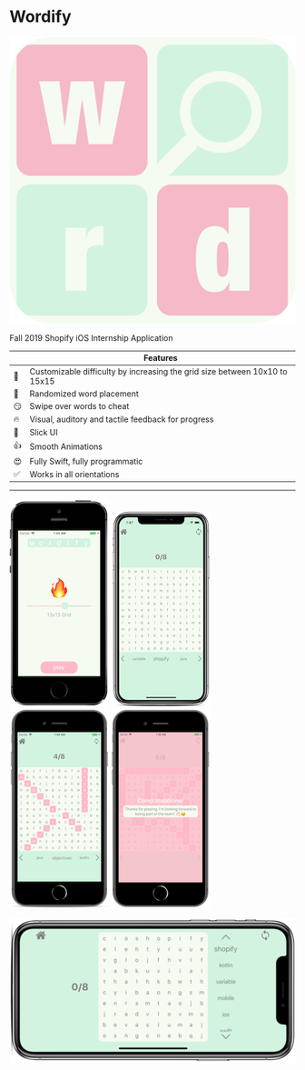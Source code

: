 # Wordify

![logo](images/icon.png)

Fall 2019 Shopify iOS Internship Application

|         | Features  |
----------|-----------------
💛 | Customizable difficulty by increasing the grid size between 10x10 to 15x15
💜 | Randomized word placement
😏 | Swipe over words to cheat
🔥 | Visual, auditory and tactile feedback for progress
💪 | Slick UI
👍 | Smooth Animations
😍 | Fully Swift, fully programmatic
✅ | Works in all orientations

____

![logo](images/0.png)
![logo](images/1.png)
![logo](images/2.png)
![logo](images/3.png)

![logo](images/landscapeDemo.png)

